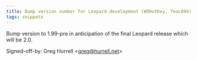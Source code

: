 ```yaml
---
title: Bump version number for Leopard development (WOHotKey, 7eac894)
tags: snippets
---
```


Bump version to 1.99-pre in anticipation of the final Leopard release which will be 2.0.

Signed-off-by: Greg Hurrell &lt;greg@hurrell.net&gt;
